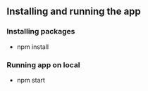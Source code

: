 ## Installing and running the app


### Installing packages
* npm install

### Running app on local
* npm start


